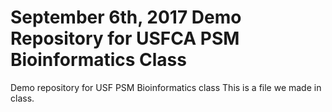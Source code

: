 # September 6th, 2017 Demo Repository for USFCA PSM Bioinformatics Class
Demo repository for USF PSM Bioinformatics class
 This is a file we made in class. 

